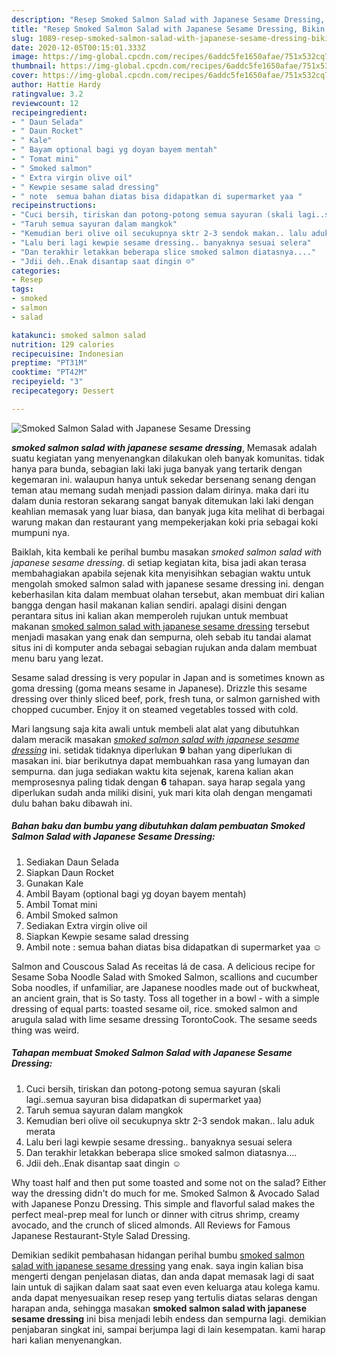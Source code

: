 ```yaml
---
description: "Resep Smoked Salmon Salad with Japanese Sesame Dressing, Bikin Ngiler"
title: "Resep Smoked Salmon Salad with Japanese Sesame Dressing, Bikin Ngiler"
slug: 1089-resep-smoked-salmon-salad-with-japanese-sesame-dressing-bikin-ngiler
date: 2020-12-05T00:15:01.333Z
image: https://img-global.cpcdn.com/recipes/6addc5fe1650afae/751x532cq70/smoked-salmon-salad-with-japanese-sesame-dressing-foto-resep-utama.jpg
thumbnail: https://img-global.cpcdn.com/recipes/6addc5fe1650afae/751x532cq70/smoked-salmon-salad-with-japanese-sesame-dressing-foto-resep-utama.jpg
cover: https://img-global.cpcdn.com/recipes/6addc5fe1650afae/751x532cq70/smoked-salmon-salad-with-japanese-sesame-dressing-foto-resep-utama.jpg
author: Hattie Hardy
ratingvalue: 3.2
reviewcount: 12
recipeingredient:
- " Daun Selada"
- " Daun Rocket"
- " Kale"
- " Bayam optional bagi yg doyan bayem mentah"
- " Tomat mini"
- " Smoked salmon"
- " Extra virgin olive oil"
- " Kewpie sesame salad dressing"
- " note  semua bahan diatas bisa didapatkan di supermarket yaa "
recipeinstructions:
- "Cuci bersih, tiriskan dan potong-potong semua sayuran (skali lagi..semua sayuran bisa didapatkan di supermarket yaa)"
- "Taruh semua sayuran dalam mangkok"
- "Kemudian beri olive oil secukupnya sktr 2-3 sendok makan.. lalu aduk merata"
- "Lalu beri lagi kewpie sesame dressing.. banyaknya sesuai selera"
- "Dan terakhir letakkan beberapa slice smoked salmon diatasnya...."
- "Jdii deh..Enak disantap saat dingin ☺️"
categories:
- Resep
tags:
- smoked
- salmon
- salad

katakunci: smoked salmon salad 
nutrition: 129 calories
recipecuisine: Indonesian
preptime: "PT31M"
cooktime: "PT42M"
recipeyield: "3"
recipecategory: Dessert

---
```



![Smoked Salmon Salad with Japanese Sesame Dressing](https://img-global.cpcdn.com/recipes/6addc5fe1650afae/751x532cq70/smoked-salmon-salad-with-japanese-sesame-dressing-foto-resep-utama.jpg)

<b><i>smoked salmon salad with japanese sesame dressing</i></b>, Memasak adalah suatu kegiatan yang menyenangkan dilakukan oleh banyak komunitas. tidak hanya para bunda, sebagian laki laki juga banyak yang tertarik dengan kegemaran ini. walaupun hanya untuk sekedar bersenang senang dengan teman atau memang sudah menjadi passion dalam dirinya. maka dari itu dalam dunia restoran sekarang sangat banyak ditemukan laki laki dengan keahlian memasak yang luar biasa, dan banyak juga kita melihat di berbagai warung makan dan restaurant yang mempekerjakan koki pria sebagai koki mumpuni nya.

Baiklah, kita kembali ke perihal bumbu masakan <i>smoked salmon salad with japanese sesame dressing</i>. di setiap kegiatan kita, bisa jadi akan terasa membahagiakan apabila sejenak kita menyisihkan sebagian waktu untuk mengolah smoked salmon salad with japanese sesame dressing ini. dengan keberhasilan kita dalam membuat olahan tersebut, akan membuat diri kalian bangga dengan hasil makanan kalian sendiri. apalagi disini dengan perantara situs ini kalian akan memperoleh rujukan untuk membuat makanan <u>smoked salmon salad with japanese sesame dressing</u> tersebut menjadi masakan yang enak dan sempurna, oleh sebab itu tandai alamat situs ini di komputer anda sebagai sebagian rujukan anda dalam membuat menu baru yang lezat.

Sesame salad dressing is very popular in Japan and is sometimes known as goma dressing (goma means sesame in Japanese). Drizzle this sesame dressing over thinly sliced beef, pork, fresh tuna, or salmon garnished with chopped cucumber. Enjoy it on steamed vegetables tossed with cold.


Mari langsung saja kita awali untuk membeli alat alat yang dibutuhkan dalam meracik masakan <u><i>smoked salmon salad with japanese sesame dressing</i></u> ini. setidak tidaknya diperlukan <b>9</b> bahan yang diperlukan di masakan ini. biar berikutnya dapat membuahkan rasa yang lumayan dan sempurna. dan juga sediakan waktu kita sejenak, karena kalian akan memprosesnya paling tidak dengan <b>6</b> tahapan. saya harap segala yang diperlukan sudah anda miliki disini, yuk mari kita olah dengan mengamati dulu bahan baku dibawah ini.

<!--inarticleads1-->

##### Bahan baku dan bumbu yang dibutuhkan dalam pembuatan Smoked Salmon Salad with Japanese Sesame Dressing:

1. Sediakan  Daun Selada
1. Siapkan  Daun Rocket
1. Gunakan  Kale
1. Ambil  Bayam (optional bagi yg doyan bayem mentah)
1. Ambil  Tomat mini
1. Ambil  Smoked salmon
1. Sediakan  Extra virgin olive oil
1. Siapkan  Kewpie sesame salad dressing
1. Ambil  note : semua bahan diatas bisa didapatkan di supermarket yaa ☺️


Salmon and Couscous Salad As receitas lá de casa. A delicious recipe for Sesame Soba Noodle Salad with Smoked Salmon, scallions and cucumber Soba noodles, if unfamiliar, are Japanese noodles made out of buckwheat, an ancient grain, that is So tasty. Toss all together in a bowl - with a simple dressing of equal parts: toasted sesame oil, rice. smoked salmon and arugula salad with lime sesame dressing TorontoCook. The sesame seeds thing was weird. 

<!--inarticleads2-->

##### Tahapan membuat Smoked Salmon Salad with Japanese Sesame Dressing:

1. Cuci bersih, tiriskan dan potong-potong semua sayuran (skali lagi..semua sayuran bisa didapatkan di supermarket yaa)
1. Taruh semua sayuran dalam mangkok
1. Kemudian beri olive oil secukupnya sktr 2-3 sendok makan.. lalu aduk merata
1. Lalu beri lagi kewpie sesame dressing.. banyaknya sesuai selera
1. Dan terakhir letakkan beberapa slice smoked salmon diatasnya....
1. Jdii deh..Enak disantap saat dingin ☺️


Why toast half and then put some toasted and some not on the salad? Either way the dressing didn&#39;t do much for me. Smoked Salmon &amp; Avocado Salad with Japanese Ponzu Dressing. This simple and flavorful salad makes the perfect meal-prep meal for lunch or dinner with citrus shrimp, creamy avocado, and the crunch of sliced almonds. All Reviews for Famous Japanese Restaurant-Style Salad Dressing. 

Demikian sedikit pembahasan hidangan perihal bumbu <u>smoked salmon salad with japanese sesame dressing</u> yang enak. saya ingin kalian bisa mengerti dengan penjelasan diatas, dan anda dapat memasak lagi di saat lain untuk di sajikan dalam saat saat even even keluarga atau kolega kamu. anda dapat menyesuaikan resep resep yang tertulis diatas selaras dengan harapan anda, sehingga masakan <b>smoked salmon salad with japanese sesame dressing</b> ini bisa menjadi lebih endess dan sempurna lagi. demikian penjabaran singkat ini, sampai berjumpa lagi di lain kesempatan. kami harap hari kalian menyenangkan.
